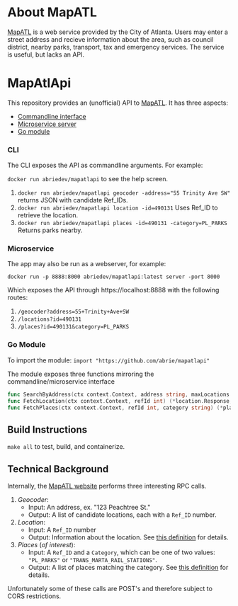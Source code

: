 # About MapATL

[MapATL](https://egis.atlantaga.gov/app/home/index.html) is a web service provided by the City of Atlanta. Users may enter a street address and recieve information about the area, such as council district, nearby parks, transport, tax and emergency services. The service is useful, but lacks an API.

# MapAtlApi

This repository provides an (unofficial) API to [MapATL](https://egis.atlantaga.gov/app/home/index.html). It has three aspects:

- [Commandline interface](#cli)
- [Microservice server](#microservice)
- [Go module](#go-module)

### CLI

The CLI exposes the API as commandline arguments. For example:

`docker run abriedev/mapatlapi` to see the help screen.

1. `docker run abriedev/mapatlapi geocoder -address="55 Trinity Ave SW"` returns JSON with candidate Ref_IDs.
2. `docker run abriedev/mapatlapi location -id=490131` Uses Ref_ID to retrieve the location.
3. `docker run abriedev/mapatlapi places -id=490131 -category=PL_PARKS` Returns parks nearby.

### Microservice

The app may also be run as a webserver, for example:

`docker run -p 8888:8000 abriedev/mapatlapi:latest server -port 8000`

Which exposes the API through https://localhost:8888 with the following routes:

1. `/geocoder?address=55+Trinity+Ave+SW`
2. `/locations?id=490131`
3. `/places?id=490131&category=PL_PARKS`

### Go Module

To import the module:
`import "https://github.com/abrie/mapatlapi"`

The module exposes three functions mirroring the commandline/microservice interface
```go
func SearchByAddress(ctx context.Context, address string, maxLocations int64) (*geocoder.Response, error)
func FetchLocation(ctx context.Context, refId int) (*location.Response, error)
func FetchPlaces(ctx context.Context, refId int, category string) (*places.Response, error)
```

## Build Instructions

`make all` to test, build, and containerize.

## Technical Background

Internally, the [MapATL website](https://egis.atlantaga.gov/app/home/index.html) performs three interesting RPC calls.

1. _Geocoder_:
	- Input: An address, ex. "123 Peachtree St."
	- Output: A list of candidate locations, each with a `Ref_ID` number.
2. _Location_:
	- Input: A `Ref_ID` number
	- Output: Information about the location. See [this definition](https://github.com/abrie/mapatlapi/blob/master/src/github.com/abrie/mapatlapi/internal/point/response.go) for details.
3. _Places_ (_of interest_):
	- Input: A `Ref_ID` and a `Category`, which can be one of two values: `"PL_PARKS"` or `"TRANS_MARTA_RAIL_STATIONS"`.
	- Output: A list of places matching the category. See [this definition](https://github.com/abrie/mapatlapi/blob/master/src/github.com/abrie/mapatlapi/internal/places/response.go) for details.

Unfortunately some of these calls are POST's and therefore subject to CORS restrictions.


